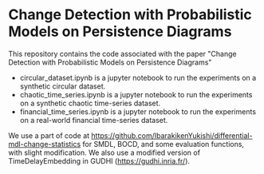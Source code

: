 # Change Detection with Probabilistic Models on Persistence Diagrams

This repository contains the code associated with the paper "Change Detection with Probabilistic Models on Persistence Diagrams"

- circular_dataset.ipynb is a jupyter notebook to run the experiments on a synthetic circular dataset.
- chaotic_time_series.ipynb is a jupyter notebook to run the experiments on a synthetic chaotic time-series dataset.
- financial_time_series.ipynb is a jupyter notebook to run the experiments on a real-world financial time-series dataset.

We use a part of code at https://github.com/IbarakikenYukishi/differential-mdl-change-statistics for SMDL, BOCD, and some evaluation functions, with slight modification. We also use a modified version of TimeDelayEmbedding in GUDHI (https://gudhi.inria.fr/).
